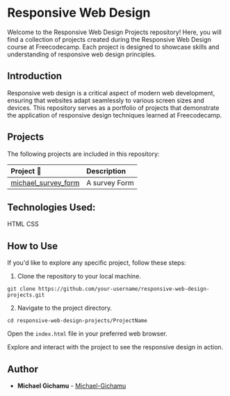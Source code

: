 # Responsive Web Design

Welcome to the Responsive Web Design Projects repository! Here, you will find a collection of projects created during the Responsive Web Design course at Freecodecamp. Each project is designed to showcase skills and understanding of responsive web design principles.

## Introduction

Responsive web design is a critical aspect of modern web development, ensuring that websites adapt seamlessly to various screen sizes and devices. This repository serves as a portfolio of projects that demonstrate the application of responsive design techniques learned at Freecodecamp.

## Projects
The following projects are included in this repository:

| Project :file_folder: | Description |
| :--- | :---|
| [michael_survey_form](./michael_survey_form) | A survey Form |

## Technologies Used:

HTML CSS 

## How to Use
If you'd like to explore any specific project, follow these steps:

1. Clone the repository to your local machine.

```
git clone https://github.com/your-username/responsive-web-design-projects.git
```

2. Navigate to the project directory.

```
cd responsive-web-design-projects/ProjectName
```

Open the `index.html` file in your preferred web browser.

Explore and interact with the project to see the responsive design in action.

## Author
- **Michael Gichamu** - [Michael-Gichamu](https:///github.com/Michael-Gichamu)